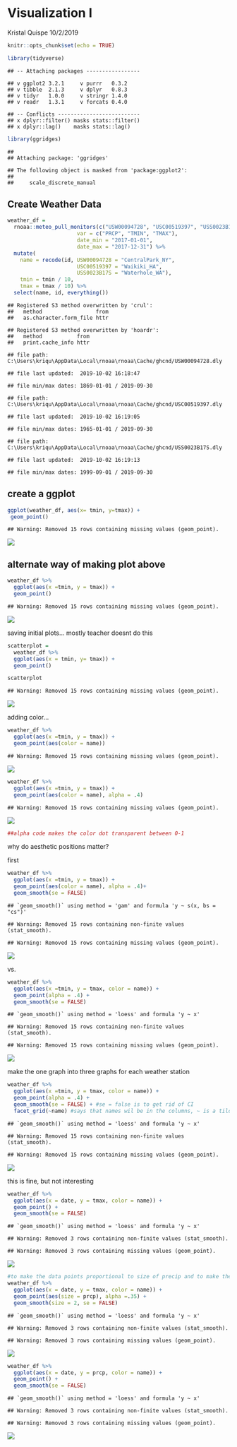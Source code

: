 Visualization I
================
Kristal Quispe
10/2/2019

``` r
knitr::opts_chunk$set(echo = TRUE)

library(tidyverse)
```

    ## -- Attaching packages -----------------

    ## v ggplot2 3.2.1     v purrr   0.3.2
    ## v tibble  2.1.3     v dplyr   0.8.3
    ## v tidyr   1.0.0     v stringr 1.4.0
    ## v readr   1.3.1     v forcats 0.4.0

    ## -- Conflicts --------------------------
    ## x dplyr::filter() masks stats::filter()
    ## x dplyr::lag()    masks stats::lag()

``` r
library(ggridges)
```

    ## 
    ## Attaching package: 'ggridges'

    ## The following object is masked from 'package:ggplot2':
    ## 
    ##     scale_discrete_manual

## Create Weather Data

``` r
weather_df = 
  rnoaa::meteo_pull_monitors(c("USW00094728", "USC00519397", "USS0023B17S"),
                      var = c("PRCP", "TMIN", "TMAX"), 
                      date_min = "2017-01-01",
                      date_max = "2017-12-31") %>%
  mutate(
    name = recode(id, USW00094728 = "CentralPark_NY", 
                      USC00519397 = "Waikiki_HA",
                      USS0023B17S = "Waterhole_WA"),
    tmin = tmin / 10,
    tmax = tmax / 10) %>%
  select(name, id, everything())
```

    ## Registered S3 method overwritten by 'crul':
    ##   method                 from
    ##   as.character.form_file httr

    ## Registered S3 method overwritten by 'hoardr':
    ##   method           from
    ##   print.cache_info httr

    ## file path:          C:\Users\kriqu\AppData\Local\rnoaa\rnoaa\Cache/ghcnd/USW00094728.dly

    ## file last updated:  2019-10-02 16:18:47

    ## file min/max dates: 1869-01-01 / 2019-09-30

    ## file path:          C:\Users\kriqu\AppData\Local\rnoaa\rnoaa\Cache/ghcnd/USC00519397.dly

    ## file last updated:  2019-10-02 16:19:05

    ## file min/max dates: 1965-01-01 / 2019-09-30

    ## file path:          C:\Users\kriqu\AppData\Local\rnoaa\rnoaa\Cache/ghcnd/USS0023B17S.dly

    ## file last updated:  2019-10-02 16:19:13

    ## file min/max dates: 1999-09-01 / 2019-09-30

## create a ggplot

``` r
ggplot(weather_df, aes(x= tmin, y=tmax)) +
 geom_point()
```

    ## Warning: Removed 15 rows containing missing values (geom_point).

![](visualization_i_files/figure-gfm/unnamed-chunk-2-1.png)<!-- -->

## alternate way of making plot above

``` r
weather_df %>% 
  ggplot(aes(x =tmin, y = tmax)) +
  geom_point()
```

    ## Warning: Removed 15 rows containing missing values (geom_point).

![](visualization_i_files/figure-gfm/unnamed-chunk-3-1.png)<!-- -->

saving initial plots… mostly teacher doesnt do this

``` r
scatterplot = 
  weather_df %>% 
  ggplot(aes(x = tmin, y= tmax)) +
  geom_point()

scatterplot
```

    ## Warning: Removed 15 rows containing missing values (geom_point).

![](visualization_i_files/figure-gfm/unnamed-chunk-4-1.png)<!-- -->

adding color…

``` r
weather_df %>% 
  ggplot(aes(x =tmin, y = tmax)) +
  geom_point(aes(color = name))
```

    ## Warning: Removed 15 rows containing missing values (geom_point).

![](visualization_i_files/figure-gfm/unnamed-chunk-5-1.png)<!-- -->

``` r
weather_df %>% 
  ggplot(aes(x =tmin, y = tmax)) +
  geom_point(aes(color = name), alpha = .4)
```

    ## Warning: Removed 15 rows containing missing values (geom_point).

![](visualization_i_files/figure-gfm/unnamed-chunk-5-2.png)<!-- -->

``` r
##alpha code makes the color dot transparent between 0-1
```

why do aesthetic positions matter?

first

``` r
weather_df %>% 
  ggplot(aes(x =tmin, y = tmax)) +
  geom_point(aes(color = name), alpha = .4)+
  geom_smooth(se = FALSE)
```

    ## `geom_smooth()` using method = 'gam' and formula 'y ~ s(x, bs = "cs")'

    ## Warning: Removed 15 rows containing non-finite values (stat_smooth).

    ## Warning: Removed 15 rows containing missing values (geom_point).

![](visualization_i_files/figure-gfm/unnamed-chunk-6-1.png)<!-- -->

vs.

``` r
weather_df %>% 
  ggplot(aes(x =tmin, y = tmax, color = name)) +
  geom_point(alpha = .4) +
  geom_smooth(se = FALSE)
```

    ## `geom_smooth()` using method = 'loess' and formula 'y ~ x'

    ## Warning: Removed 15 rows containing non-finite values (stat_smooth).

    ## Warning: Removed 15 rows containing missing values (geom_point).

![](visualization_i_files/figure-gfm/unnamed-chunk-7-1.png)<!-- -->

make the one graph into three graphs for each weather station

``` r
weather_df %>% 
  ggplot(aes(x =tmin, y = tmax, color = name)) +
  geom_point(alpha = .4) +
  geom_smooth(se = FALSE) + #se = false is to get rid of CI
  facet_grid(~name) #says that names wil be in the columns, ~ is a tilda
```

    ## `geom_smooth()` using method = 'loess' and formula 'y ~ x'

    ## Warning: Removed 15 rows containing non-finite values (stat_smooth).

    ## Warning: Removed 15 rows containing missing values (geom_point).

![](visualization_i_files/figure-gfm/unnamed-chunk-8-1.png)<!-- -->

this is fine, but not interesting

``` r
weather_df %>% 
  ggplot(aes(x = date, y = tmax, color = name)) +
  geom_point() +
  geom_smooth(se = FALSE)
```

    ## `geom_smooth()` using method = 'loess' and formula 'y ~ x'

    ## Warning: Removed 3 rows containing non-finite values (stat_smooth).

    ## Warning: Removed 3 rows containing missing values (geom_point).

![](visualization_i_files/figure-gfm/unnamed-chunk-9-1.png)<!-- -->

``` r
#to make the data points proportional to size of precip and to make the smooth line bigger
weather_df %>% 
  ggplot(aes(x = date, y = tmax, color = name)) +
  geom_point(aes(size = prcp), alpha =.35) +
  geom_smooth(size = 2, se = FALSE)
```

    ## `geom_smooth()` using method = 'loess' and formula 'y ~ x'

    ## Warning: Removed 3 rows containing non-finite values (stat_smooth).
    
    ## Warning: Removed 3 rows containing missing values (geom_point).

![](visualization_i_files/figure-gfm/unnamed-chunk-9-2.png)<!-- -->

``` r
weather_df %>% 
  ggplot(aes(x = date, y = prcp, color = name)) +
  geom_point() +
  geom_smooth(se = FALSE)
```

    ## `geom_smooth()` using method = 'loess' and formula 'y ~ x'

    ## Warning: Removed 3 rows containing non-finite values (stat_smooth).
    
    ## Warning: Removed 3 rows containing missing values (geom_point).

![](visualization_i_files/figure-gfm/unnamed-chunk-9-3.png)<!-- -->
